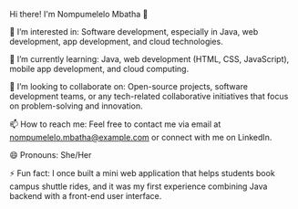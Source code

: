 Hi there! I'm Nompumelelo Mbatha 👋

👀 I’m interested in:
Software development, especially in Java, web development, app development, and cloud technologies.

🌱 I’m currently learning:
Java, web development (HTML, CSS, JavaScript), mobile app development, and cloud computing.

💞️ I’m looking to collaborate on:
Open-source projects, software development teams, or any tech-related collaborative initiatives that focus on problem-solving and innovation.

📫 How to reach me:
Feel free to contact me via email at nompumelelo.mbatha@example.com or connect with me on LinkedIn.

😄 Pronouns:
She/Her

⚡ Fun fact:
I once built a mini web application that helps students book campus shuttle rides, and it was my first experience combining Java backend with a front-end user interface.

